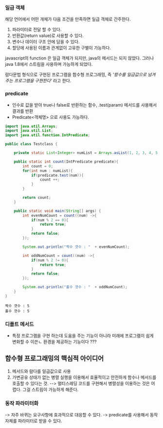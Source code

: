 ### 일급 객체
해당 언어에서 어떤 개체가 다음 조건을 만족하면 일급 객체로 간주한다.
1. 파라미터로 전달 할 수 있다.
2. 반환값(return value)로 사용할 수 있다.
3. 변수나 데이터 구조 안에 담을 수 있다.
4. 할당에 사용된 이름과 관계없이 고유한 구별이 가능하다.

javascript의 function 은 일급 객체가 되지만, java의 메서드는 되지 않았다.
그러나 java 1.8에서 스트림을 사용하며 가능하게 되었다.

람다문법 형식으로 구현된 프로그램을 함수형 프로그래밍, 즉 *'함수를 일급값으로 넘겨주는 프로그램을 구현한다'* 라고 한다.

### predicate
- 인수로 값을 받아 true나 false로 반환하는 함수, .test(param) 메서드를 사용해서 결과를 반환
- Predicate<객체명> 으로 사용도 가능하다.
```java
import java.util.Arrays;
import java.util.List;
import java.util.function.IntPredicate;

public class Testclass {

    private static List<Integer> numList = Arrays.asList(1, 2, 3, 4, 5, 6, 7, 8, 9, 10);

    public static int count(IntPredicate predicate){
        int count = 0;
        for(int num : numList){
            if(predicate.test(num)){
                count ++;
            }
        }

        return count;
    }

    public static void main(String[] args) {
        int evenNumCount = count((num) ->{
            if(num % 2 == 0){
                return true;
            }
            return false;
        });

        System.out.println("짝수 갯수 : "  + evenNumCount);

        int oddNumCount = count((num) ->{
            if(num % 2 != 0){
                return true;
            }
            return false;
        });

        System.out.println("홀수 갯수 : "  + oddNumCount);
    }
}

```
```
짝수 갯수 : 5
홀수 갯수 : 5
```

### 디폴트 메서드
- 특정 프로그램을 구현 하는데 도움을 주는 기능이 아니라 미래에 프로그램이 쉽게 변화할 수 이쓴ㄴ 환경을 제공하는 기능이다 ???

## 함수형 프로그래밍의 핵심적 아이디어
1. 메서드와 람다를 일급값으로 사용
2. 가변공유 상태가 없는 병렬 실행을 이용해서 효율적이고 안전하게 함수나 메서드를 호출할 수 있다는 것.
  --> 멀티스레딩 코드를 구현해서 병렬성을 이용하는 것은 어렵다. 그걸 스트림이 가능하게 해준다.
  
### 동작 파라미터화
-> 자주 바뀌는 요구사항에 효과적으로 대응할 수 있다. 
-> predicate를 사용해서 동작자체를 파라미터로 받을 수 있다.

